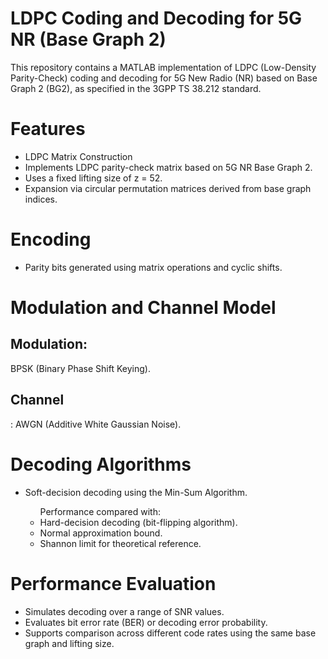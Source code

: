 # LDPC Coding and Decoding for 5G NR (Base Graph 2)
<p>This repository contains a MATLAB implementation of LDPC (Low-Density Parity-Check) coding and decoding for 5G New Radio (NR) based on Base Graph 2 (BG2), as specified in the 3GPP TS 38.212 standard.</p>

<h1>Features</h1>
<ul>
<li>LDPC Matrix Construction</li>
<li>Implements LDPC parity-check matrix based on 5G NR Base Graph 2.</li>
<li>Uses a fixed lifting size of z = 52.</li>
<li>Expansion via circular permutation matrices derived from base graph indices.</li>
</ul>

<h1>Encoding</h1>
<ul><li>Parity bits generated using matrix operations and cyclic shifts.</li></ul>

<h1>Modulation and Channel Model</h1>
<h2>Modulation:</h2> BPSK (Binary Phase Shift Keying).
<h2>Channel</h2>: AWGN (Additive White Gaussian Noise).

<h1>Decoding Algorithms</h1>
<ul>
<li>Soft-decision decoding using the Min-Sum Algorithm.</li>
<ul>Performance compared with:
<li>Hard-decision decoding (bit-flipping algorithm).</li>
<li>Normal approximation bound.</li>
<li>Shannon limit for theoretical reference.</li>
</ul>
</ul>

<h1>Performance Evaluation</h1>
<ul>
<li>Simulates decoding over a range of SNR values.</li>
<li>Evaluates bit error rate (BER) or decoding error probability.</li>
<li>Supports comparison across different code rates using the same base graph and lifting size.</li>
</ul>

